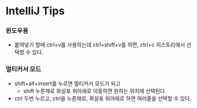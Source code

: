 # IntelliJ Tips

### 윈도우용

-   붙여넣기 할때 ctrl+v를 사용하는데
    ctrl+shift+v를 하면, ctrl+c 히스토리에서 선택할 수 있다.

### 멀티커서 모드

-   shift+alt+insert를 누르면 멀티커서 모드가 되고
    -   shift 누른채로 화살표 위아래로 이동하면 원하는 위치에 선택된다.
-   ctrl 두번 누르고, ctrl을 누른채로, 화살표 위아래로 하면 여러줄을 선택할 수 있다.
